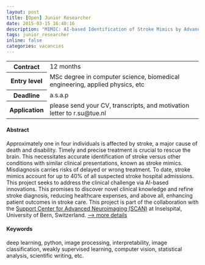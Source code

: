 ```yaml
---
layout: post
title: [Open] Junior Researcher
date: 2015-03-15 16:40:16
description: "MIMIC: AI-based Identification of Stroke Mimics by Advanced Neuroimaging"
tags: junior_researcher
inline: false
categories: vacancies
---
```


<table>
  <tr>
    <th>Contract</th>
    <td>12 months</td>
  </tr>
  <tr>
    <th>Entry level</th>
    <td>MSc degree in computer science, biomedical engineering, applied physics, etc</td>
  </tr>
  <tr>
    <th>Deadline</th>
    <td>a.s.a.p</td>
  </tr>
  <tr>
    <th>Application</th>
    <td>please send your CV, transcripts, and motivation letter to r.su@tue.nl</td>
  </tr>
</table>


#### Abstract
Approximately one in four individuals is affected by stroke, a major cause of death and disability. Timely and precise treatment is crucial to rescue the brain. This necessitates accurate identification of stroke versus other conditions with similar clinical presentations, known as stroke mimics. Misdiagnosis carries risks of delayed or wrong treatment. To date, stroke mimics account for up to 40% of all suspected stroke hospital admissions. This project seeks to address the clinical challenge via AI-based innovations. This promises to discover novel clinical knowledge and refine stroke diagnosis, reducing healthcare expenses, and above all, enhancing patient outcomes in stroke care. This project is part of the collaboration with the [Support Center for Advanced Neuroimaging (SCAN)](http://www.scancore.org/) at Inselspital, University of Bern, Switzerland. [--> more details](assets/vacancies/2024-09-01-junior_researcher_ained_mimic.pdf)

#### Keywords 
deep learning, python, image processing, interpretability, image classification, weakly supervised learning, computer vision, statistical analysis, scientific writing, etc.

